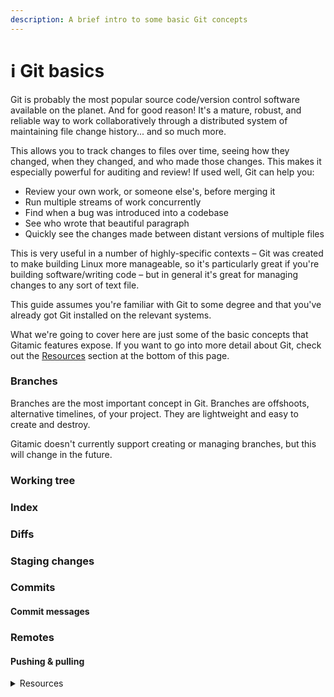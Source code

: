 ```yaml
---
description: A brief intro to some basic Git concepts
---
```


# ℹ Git basics

Git is probably the most popular source code/version control software available on the planet. And for good reason! It's a mature, robust, and reliable way to work collaboratively through a distributed system of maintaining file change history... and so much more.

This allows you to track changes to files over time, seeing how they changed, when they changed, and who made those changes. This makes it especially powerful for auditing and review! If used well, Git can help you:

* Review your own work, or someone else's, before merging it
* Run multiple streams of work concurrently
* Find when a bug was introduced into a codebase
* See who wrote that beautiful paragraph
* Quickly see the changes made between distant versions of multiple files

This is very useful in a number of highly-specific contexts – Git was created to make building Linux more manageable, so it's particularly great if you're building software/writing code – but in general it's great for managing changes to any sort of text file.

This guide assumes you're familiar with Git to some degree and that you've already got Git installed on the relevant systems.

What we're going to cover here are just some of the basic concepts that Gitamic features expose. If you want to go into more detail about Git, check out the [Resources](git-basics.md#resources) section at the bottom of this page.

### Branches

Branches are the most important concept in Git. Branches are offshoots, alternative timelines, of your project. They are lightweight and easy to create and destroy.

Gitamic doesn't currently support creating or managing branches, but this will change in the future.

### Working tree

### Index

### Diffs

### Staging changes

### Commits

#### Commit messages

### Remotes

#### Pushing & pulling

<details>

<summary>Resources</summary>

* [The official Git website](https://git-scm.com/)
*

</details>
